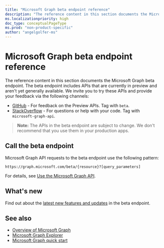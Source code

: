 ```yaml
---
title: "Microsoft Graph beta endpoint reference"
description: "The reference content in this section documents the Microsoft Graph beta endpoint. The beta endpoint includes APIs that are currently in preview and are not yet generally available. We invite you to try these APIs and provide your feedback via the following channels:"
ms.localizationpriority: high
doc_type: conceptualPageType
ms.prod: "non-product-specific"
author: "angelgolfer-ms"
---
```


# Microsoft Graph beta endpoint reference

The reference content in this section documents the Microsoft Graph beta endpoint. The beta endpoint includes APIs that are currently in preview and aren't yet generally available. We invite you to try these APIs and provide your feedback via the following channels:

- [GitHub](https://github.com/OfficeDev/microsoft-graph-docs/issues) - For feedback on the Preview APIs. Tag with `beta`.
- [StackOverflow](https://stackoverflow.com/questions/tagged/microsoft-graph-api) - For questions or help with your code. Tag with `microsoft-graph-api`.

> **Note:** The APIs in the beta endpoint are subject to change. We don't recommend that you use them in your production apps.

## Call the beta endpoint

Microsoft Graph API requests to the beta endpoint use the following pattern:

```http
https://graph.microsoft.com/beta/{resource}?[query_parameters]
```

For details, see [Use the Microsoft Graph API](/graph/use-the-api).

## What's new
Find out about the [latest new features and updates](/graph/whats-new-overview) in the beta endpoint.

## See also

- [Overview of Microsoft Graph](/graph/overview)
- [Microsoft Graph Explorer](https://developer.microsoft.com/graph/graph-explorer)
- [Microsoft Graph quick start](https://developer.microsoft.com/graph/quick-start)

